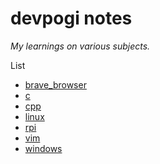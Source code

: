 # devpogi notes

*My learnings on various subjects.*

List

- [brave_browser](brave_browser/brave_browser_notes.md)
- [c](c/c_notes.md)
- [cpp](cpp/cpp_notes.md)
- [linux](linux/linux_notes.md)
- [rpi](rpi/rpi_notes.md)
- [vim](vim/vim_notes.md)
- [windows](windows/windows_notes.md)

